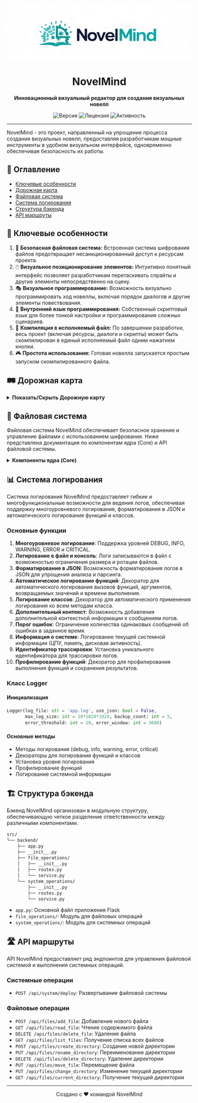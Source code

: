 <div align="center">
  <img src="./Assets/logo.jpg" alt="NovelMind Logo">
  <h1>NovelMind</h1>
  <p><strong>Инновационный визуальный редактор для создания визуальных новелл</strong></p>
  <p>
    <img src="https://img.shields.io/badge/версия-0.0.1-blue.svg" alt="Версия">
    <img src="https://img.shields.io/badge/лицензия-MIT-green.svg" alt="Лицензия">
    <img src="https://img.shields.io/github/last-commit/VisageDvachevsky/NovelMind" alt="Активность">
  </p>
</div>

---

NovelMind - это проект, направленный на упрощение процесса создания визуальных новелл, предоставляя разработчикам мощные инструменты в удобном визуальном интерфейсе, одновременно обеспечивая безопасность их работы.

## 📑 Оглавление
- [Ключевые особенности](#-ключевые-особенности)
- [Дорожная карта](#-дорожная-карта)
- [Файловая система](#-файловая-система)
- [Система логирования](#-система-логирования)
- [Структура бэкенда](#-структура-бэкенда)
- [API маршруты](#-api-маршруты)

## 🌟 Ключевые особенности

1. 🔐 **Безопасная файловая система:** Встроенная система шифрования файлов предотвращает несанкционированный доступ к ресурсам проекта.
2. 🖱️ **Визуальное позиционирование элементов:** Интуитивно понятный интерфейс позволяет разработчикам перетаскивать спрайты и другие элементы непосредственно на сцену.
3. 🎭 **Визуальное программирование:** Возможность визуально программировать ход новеллы, включая порядок диалогов и другие элементы повествования.
4. 🔧 **Внутренний язык программирования:** Собственный скриптовый язык для более тонкой настройки и программирования сложных сценариев.
5. 🚀 **Компиляция в исполняемый файл:** По завершении разработки, весь проект (включая ресурсы, диалоги и скрипты) может быть скомпилирован в единый исполняемый файл одним нажатием кнопки.
6. 🎮 **Простота использования:** Готовая новелла запускается простым запуском скомпилированного файла.

## 🛤️ Дорожная карта

<details>
<summary><strong>Показать/Скрыть Дорожную карту</strong></summary>

![Roadmap](./Assets/roadmap.png)

*Изображение дорожной карты отражает планы и этапы развития NovelMind. На каждом этапе предусмотрены обновления, улучшающие функциональность и удобство использования.*
</details>

## 📁 Файловая система

Файловая система NovelMind обеспечивает безопасное хранение и управление файлами с использованием шифрования. Ниже представлена документация по компонентам ядра (Core) и API файловой системы.

<details>
<summary><strong>Компоненты ядра (Core)</strong></summary>

### Компоненты ядра (Core)

Основные компоненты включают следующие модули:

1. [Шифрование](#шифрование)
2. [Обработчик файлов](#обработчик-файлов)
3. [Инициализатор файловой системы](#инициализатор-файловой-системы)
4. [Безопасное хранилище](#безопасное-хранилище)
5. [Вспомогательные функции](#вспомогательные-функции)

#### Шифрование

Файл: `encryption.py`

##### Класс: AdvancedEncryptor

Класс для обработки шифрования и дешифрования данных с использованием AES шифрования.

Основные методы:
- Инициализация с ключевыми файлами
- Загрузка или генерация ключей
- Шифрование и дешифрование данных
- Ротация ключей
- Экспорт публичного ключа

#### Обработчик файлов

Файл: `file_handler.py`

##### Класс: SecureFileHandler

Класс для обработки безопасных файловых операций.

Основные методы:
- Добавление, чтение, удаление файлов
- Создание, переименование, удаление директорий
- Перемещение файлов
- Проверка существования директорий

#### Инициализатор файловой системы

Файл: `initializer.py`

##### Класс: FileSystemInitializer

Класс для инициализации файловой системы для безопасного хранения.

Основные методы:
- Инициализация файловой системы
- Инициализация шифрования
- Создание пустого индекса

#### Безопасное хранилище

Файл: `storage.py`

##### Класс: SecureStorage

Класс для обработки безопасного хранения и извлечения метаданных файлов.

Основные методы:
- Загрузка и сохранение индекса
- Добавление и удаление файлов
- Управление структурой директорий

#### Вспомогательные функции

Файл: `utils.py`

Функции:
- Создание директории, если она не существует
- Проверка валидности пути

</details>

## 📊 Система логирования

Система логирования NovelMind предоставляет гибкие и многофункциональные возможности для ведения логов, обеспечивая поддержку многоуровневого логирования, форматирования в JSON и автоматического логирования функций и классов.

### Основные функции

1. **Многоуровневое логирование**: Поддержка уровней DEBUG, INFO, WARNING, ERROR и CRITICAL.
2. **Логирование в файл и консоль**: Логи записываются в файл с возможностью ограничения размера и ротации файлов.
3. **Форматирование в JSON**: Возможность форматирования логов в JSON для упрощения анализа и парсинга.
4. **Автоматическое логирование функций**: Декоратор для автоматического логирования вызовов функций, аргументов, возвращаемых значений и времени выполнения.
5. **Логирование классов**: Декоратор для автоматического применения логирования ко всем методам класса.
6. **Дополнительный контекст**: Возможность добавления дополнительной контекстной информации к сообщениям логов.
7. **Порог ошибок**: Ограничение количества одинаковых сообщений об ошибках в заданное время.
8. **Информация о системе**: Логирование текущей системной информации (ЦПУ, память, дисковая активность).
9. **Идентификатор трассировки**: Установка уникального идентификатора для трассировки логов.
10. **Профилирование функций**: Декоратор для профилирования выполнения функций и сохранения результатов.

### Класс Logger

#### Инициализация

```python
Logger(log_file: str = 'app.log', use_json: bool = False, 
       max_log_size: int = 10*1024*1024, backup_count: int = 5,
       error_threshold: int = 10, error_window: int = 3600)
```

#### Основные методы

- Методы логирования (debug, info, warning, error, critical)
- Декораторы для логирования функций и классов
- Установка уровня логирования
- Профилирование функций
- Логирование системной информации

## 🏗 Структура бэкенда

Бэкенд NovelMind организован в модульную структуру, обеспечивающую четкое разделение ответственности между различными компонентами.

```
src/
└── backend/
    ├── app.py
    ├── __init__.py
    ├── file_operations/
    │   ├── __init__.py
    │   ├── routes.py
    │   └── service.py
    └── system_operations/
        ├── __init__.py
        ├── routes.py
        └── service.py
```

- `app.py`: Основной файл приложения Flask
- `file_operations/`: Модуль для файловых операций
- `system_operations/`: Модуль для системных операций

## 🛣 API маршруты

API NovelMind предоставляет ряд эндпоинтов для управления файловой системой и выполнения системных операций.

### Системные операции

- `POST /api/system/deploy`: Развертывание файловой системы

### Файловые операции

- `POST /api/files/add_file`: Добавление нового файла
- `GET /api/files/read_file`: Чтение содержимого файла
- `DELETE /api/files/delete_file`: Удаление файла
- `GET /api/files/list_files`: Получение списка всех файлов
- `POST /api/files/create_directory`: Создание новой директории
- `PUT /api/files/rename_directory`: Переименование директории
- `DELETE /api/files/delete_directory`: Удаление директории
- `PUT /api/files/move_file`: Перемещение файла
- `PUT /api/files/change_directory`: Изменение текущей директории
- `GET /api/files/current_directory`: Получение текущей директории

---

<p align="center">
  Создано с ❤️ командой NovelMind
</p>